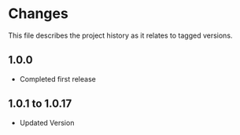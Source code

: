 # Changes
This file describes the project history as it relates to tagged versions.

## 1.0.0
- Completed first release

## 1.0.1 to 1.0.17
- Updated Version
